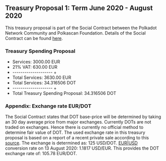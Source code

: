 ## Treasury Proposal 1: Term June 2020 - August 2020
This treasury proposal is part of the Social Contract between the Polkadot Network Community and Polkascan Foundation.
Details of the Social Contract can be found [here](https://github.com/polkascan/social-contract/blob/master/polkadot/social-contract.md).

### Treasury Spending Proposal
- Services: 3000.00 EUR
- 21% VAT: 630.00 EUR
- -------------------- +
- Total Services: 3630.00 EUR
- Total Services: 34.316506 DOT
- -------------------- +
- Total Treasury Spending Proposal: 34.316506 DOT

### Appendix: Exchange rate EUR/DOT
The Social Contract states that DOT base-price will be determined by taking an 30 day average price from major exchanges. Currently DOTs are not traded on exchanges.
Hence there is currently no official method to determine fair value of DOT.
The used exchange rate in this treasury proposal is based on a report of a recent private sale according to this [source](https://www.coindesk.com/polkadot-raises-43m-in-72-hour-private-sale-source).
The exchange is determined as: 125 USD/DOT. 
[EUR|USD](https://www.exchangerates.org.uk/EUR-USD-13_08_2020-exchange-rate-history.html) conversion rate on 13 August 2020: 1.1817 USD/EUR. 
This provides the DOT exchange rate of: 105.78 EUR/DOT.
